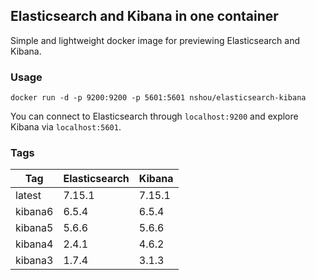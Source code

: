 ## Elasticsearch and Kibana in one container

Simple and lightweight docker image for previewing Elasticsearch and Kibana.

### Usage

    docker run -d -p 9200:9200 -p 5601:5601 nshou/elasticsearch-kibana

You can connect to Elasticsearch through `localhost:9200` and explore Kibana via `localhost:5601`.

### Tags

Tag     | Elasticsearch | Kibana
------- | ------------- | ------
latest  | 7.15.1        | 7.15.1
kibana6 | 6.5.4         | 6.5.4
kibana5 | 5.6.6         | 5.6.6
kibana4 | 2.4.1         | 4.6.2
kibana3 | 1.7.4         | 3.1.3
